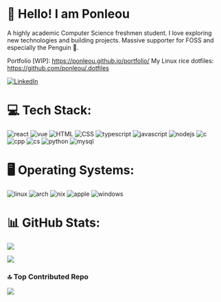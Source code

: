 # 👋 Hello! I am Ponleou

A highly academic Computer Science freshmen student. I love exploring new technologies and building projects. Massive supporter for FOSS and especially the Penguin 🐧.

Portfolio [WIP]: https://ponleou.github.io/portfolio/
My Linux rice dotfiles: https://github.com/ponleou/.dotfiles

[![LinkedIn](https://img.shields.io/badge/LinkedIn-%230077B5.svg?logo=linkedin&logoColor=white)](https://linkedin.com/in/ponleou) 

# 💻 Tech Stack:

<!--
https://github.com/tandpfun/skill-icons
-->

![react](https://skillicons.dev/icons?i=react) ![vue](https://skillicons.dev/icons?i=vue) ![HTML](https://skillicons.dev/icons?i=html) ![CSS](https://skillicons.dev/icons?i=css) ![typescript](https://skillicons.dev/icons?i=ts) ![javascript](https://skillicons.dev/icons?i=js) ![nodejs](https://skillicons.dev/icons?i=nodejs) ![c](https://skillicons.dev/icons?i=c) ![cpp](https://skillicons.dev/icons?i=cpp) ![cs](https://skillicons.dev/icons?i=cs) ![python](https://skillicons.dev/icons?i=py) ![mysql](https://skillicons.dev/icons?i=mysql)

# 🖥️ Operating Systems:
![linux](https://skillicons.dev/icons?i=linux) ![arch](https://skillicons.dev/icons?i=arch) ![nix](https://skillicons.dev/icons?i=nix) ![apple](https://skillicons.dev/icons?i=apple) ![windows](https://skillicons.dev/icons?i=windows)

# 📊 GitHub Stats:
![](https://github-readme-stats.vercel.app/api?username=ponleou&theme=dark&hide_border=false&include_all_commits=true&count_private=true)<br/>
<!--
![](https://github-readme-streak-stats.herokuapp.com/?user=ponleou&theme=dark&hide_border=false)<br/>
-->
![](https://github-readme-stats.vercel.app/api/top-langs/?username=ponleou&theme=dark&hide_border=false&include_all_commits=true&count_private=true&layout=compact)

### 🔝 Top Contributed Repo
![](https://github-contributor-stats.vercel.app/api?username=ponleou&limit=5&theme=dark&combine_all_yearly_contributions=true)

<!--
# 📝 LeetCode Stats:
![LeetCode Stats](https://leetcard.jacoblin.cool/ponleou?theme=dark&font=Roboto&ext=activity)
-->
<!-- Proudly created with GPRM ( https://gprm.itsvg.in ) -->

